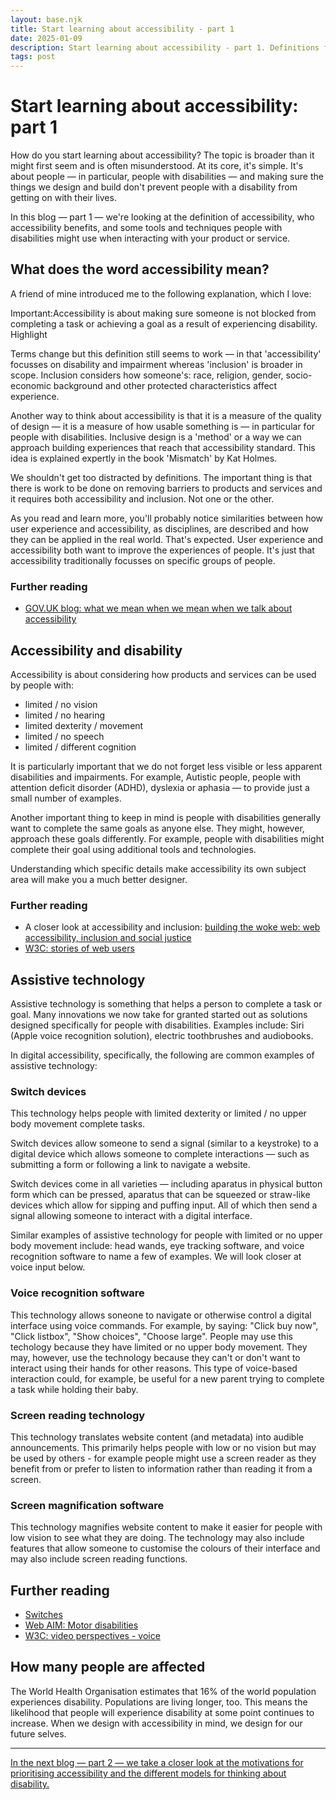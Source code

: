 ```yaml
---
layout: base.njk
title: Start learning about accessibility - part 1
date: 2025-01-09
description: Start learning about accessibility - part 1. Definitions for accessibility, who it benefits and how people with disabilities may interact with your product or service. 
tags: post
---
```


# Start learning about accessibility: part 1  

How do you start learning about accessibility? The topic is broader than it might first seem and is often misunderstood. At its core, it's simple. It's about people &mdash; in particular, people with disabilities &mdash; and making sure the things we design and build don't prevent people with a disability from getting on with their lives. 

In this blog &mdash; part 1 &mdash; we're looking at the definition of accessibility, who accessibility benefits, and some tools and techniques people with disabilities might use when interacting with your product or service.

## What does the word accessibility mean?

A friend of mine introduced me to the following explanation, which I love:

<p class="highlight">
<span class="visually-hidden">Important:</span>Accessibility is about making sure someone is not blocked from completing a task or achieving a goal as a result of experiencing disability.
<span class="tag" aria-hidden="true">Highlight</span>
</p>



Terms change but this definition still seems to work &mdash; in that 'accessibility' focusses on disability and impairment whereas 'inclusion' is broader in scope. Inclusion considers how someone's: race, religion, gender, socio-economic background and other protected characteristics affect experience. 

Another way to think about accessibility is that it is a measure of the quality of design &mdash; it is a measure of how usable something is &mdash; in particular for people with disabilities. Inclusive design is a 'method' or a way we can approach building experiences that reach that accessibility standard. This idea is explained expertly in the book 'Mismatch' by Kat Holmes. 

We shouldn't get too distracted by definitions. The important thing is that there is work to be done on removing barriers to products and services and it requires both accessibility and inclusion. Not one or the other. 

As you read and learn more, you'll probably notice similarities between how user experience and accessibility, as disciplines, are described and how they can be applied in the real world. That's expected. User experience and accessibility both want to improve the experiences of people. It's just that accessibility traditionally focusses on specific groups of people. 

### Further reading
- [GOV.UK blog: what we mean when we mean when we talk about accessibility](https://accessibility.blog.gov.uk/2016/05/16/what-we-mean-when-we-talk-about-accessibility-2/) 


## Accessibility and disability 

Accessibility is about considering how products and services can be used by people with:

- limited / no vision
- limited / no hearing
- limited dexterity / movement 
- limited / no speech
- limited / different cognition

It is particularly important that we do not forget less visible or less apparent disabilities and impairments. For example, Autistic people, people with attention deficit disorder (ADHD), dyslexia or aphasia &mdash; to provide just a small number of examples. 

Another important thing to keep in mind is people with disabilities generally want to complete the same goals as anyone else. They might, however, approach these goals differently. For example, people with disabilities might complete their goal using additional tools and technologies. 

Understanding which specific details make accessibility its own subject area will make you a much better designer.

### Further reading
- A closer look at accessibility and inclusion: [building the woke web: web accessibility, inclusion and social justice](https://alistapart.com/article/building-the-woke-web/) 
- [W3C: stories of web users](https://www.w3.org/WAI/people-use-web/user-stories/)

## Assistive technology 

Assistive technology is something that helps a person to complete a task or goal. Many innovations we now take for granted started out as solutions designed specifically for people with disabilities. Examples include: Siri (Apple voice recognition solution), electric toothbrushes and audiobooks. 

In digital accessibility, specifically, the following are common examples of assistive technology:

### Switch devices
This technology helps people with limited dexterity or limited / no upper body movement complete tasks.

Switch devices allow someone to send a signal (similar to a keystroke) to a digital device which allows someone to complete interactions &mdash; such as submitting a form or following a link to navigate a website. 

Switch devices come in all varieties &mdash; including aparatus in physical button form which can be pressed, aparatus that can be squeezed or straw-like devices which allow for sipping and puffing input. All of which then send a signal allowing someone to interact with a digital interface. 

Similar examples of assistive technology for people with limited or no upper body movement include: head wands, eye tracking software, and voice recognition software to name a few of examples. We will look closer at voice input below. 

### Voice recognition software
This technology allows soneone to navigate or otherwise control a digital interface using voice commands. For example, by saying: "Click buy now", "Click listbox", "Show choices", "Choose large". People may use this techology because they have limited or no upper body movement. They may, however, use the technology because they can't or don't want to interact using their hands for other reasons. This type of voice-based interaction could, for example, be useful for a new parent trying to complete a task while holding their baby.

### Screen reading technology
This technology translates website content (and metadata) into audible announcements. This primarily helps people with low or no vision but may be used by others - for example people might use a screen reader as they benefit from or prefer to listen to information rather than reading it from a screen. 

### Screen magnification software
This technology magnifies website content to make it easier for people with low vision to see what they are doing. The technology may also include features that allow someone to customise the colours of their interface and may also include screen reading functions. 

## Further reading
- [Switches](https://axesslab.com/switches/)
- [Web AIM: Motor disabilities](https://webaim.org/articles/motor/assistive)
- [W3C: video perspectives - voice](https://www.w3.org/WAI/perspective-videos/voice/)

## How many people are affected
The World Health Organisation estimates that 16% of the world population experiences disability. Populations are living longer, too. This means the likelihood that people will experience disability at some point continues to increase. When we design with accessibility in mind, we design for our future selves. 

<hr>

<a href="https://www.joelstrohmeier.co.uk/blog/start-learning-about-accessibility-part-2/">In the next blog &mdash; part 2 &mdash; we take a closer look at the motivations for prioritising accessibility and the different models for thinking about disability.</a>
</p>